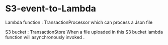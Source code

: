 # S3-event-to-Lambda
Lambda function : TransactionProcessor which can process a Json file 

S3 bucket : TransactionStore 
When a file uploaded in this S3 bucket lambda function will asynchronously invoked . 
